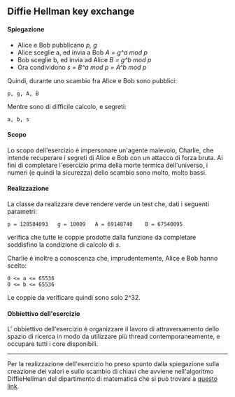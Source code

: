 
## Diffie Hellman key exchange
#### Spiegazione
* Alice e Bob pubblicano *p, g*
* Alice sceglie a, ed invia a Bob *A = g^a mod p*
* Bob sceglie b, ed invia ad Alice *B = g^b mod p*
* Ora condividono *s = B^a mod p = A^b mod p*

Quindi, durante uno scambio fra Alice e Bob sono pubblici:

    p, g, A, B

Mentre sono di difficile calcolo, e segreti:

    a, b, s

#### Scopo
Lo scopo dell'esercizio è impersonare un'agente malevolo, Charlie, che intende recuperare i segreti di Alice e Bob con un attacco di forza bruta.
Ai fini di completare l'esercizio prima della morte termica dell'universo, i numeri (e quindi la sicurezza) dello scambio sono molto, molto bassi.

#### Realizzazione
La classe da realizzare deve rendere verde un test che, dati i seguenti parametri:

    p = 128504093	g = 10009	A = 69148740	B = 67540095

verifica che tutte le coppie prodotte dalla funzione da completare soddisfino la condizione di calcolo di *s*.

Charlie è inoltre a conoscenza che, imprudentemente, Alice e Bob hanno scelto:

	0 <= a <= 65536
	0 <= b <= 65536

Le coppie da verificare quindi sono solo 2^32.

#### Obbiettivo dell'esercizio
L' obbiettivo dell'esercizio è organizzare il lavoro di attraversamento dello spazio di ricerca in modo da utilizzare più thread contemporaneamente, e occupare tutti i core disponibili.

------
Per la realizzazione dell'esercizio ho preso spunto dalla spiegazione sulla creazione dei valori e sullo scambio di chiavi che avviene nell'algoritmo DiffieHellman del dipartimento di matematica che si può trovare a [questo link](https://www.math.brown.edu/~jhs/MathCrypto/SampleSections.pdf).
